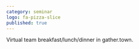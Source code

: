 ```yaml
---
category: seminar
logo: fa-pizza-slice
published: true
---
```


Virtual team breakfast/lunch/dinner in gather.town.
